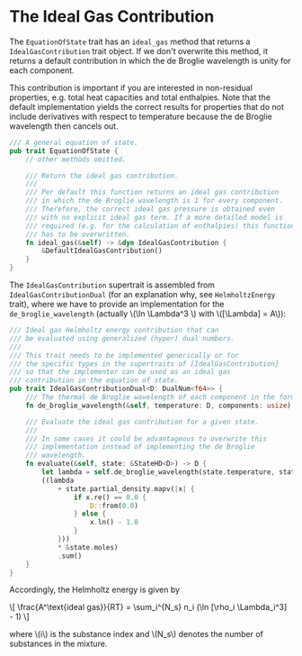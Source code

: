 # The Ideal Gas Contribution

The `EquationOfState` trait has an `ideal_gas` method that returns a `IdealGasContribution` trait object.
If we don't overwrite this method, it returns a default contribution in which the de Broglie wavelength is unity for each component.

This contribution is important if you are interested in non-residual properties, e.g. total heat capacities and total enthalpies.
Note that the default implementation yields the correct results for properties that do not include derivatives with respect to temperature because the de Broglie wavelength then cancels out.

```rust
/// A general equation of state.
pub trait EquationOfState {
    // other methods omitted.

    /// Return the ideal gas contribution.
    ///
    /// Per default this function returns an ideal gas contribution
    /// in which the de Broglie wavelength is 1 for every component.
    /// Therefore, the correct ideal gas pressure is obtained even
    /// with no explicit ideal gas term. If a more detailed model is
    /// required (e.g. for the calculation of enthalpies) this function
    /// has to be overwritten.
    fn ideal_gas(&self) -> &dyn IdealGasContribution {
        &DefaultIdealGasContribution()
    }
}
```

The `IdealGasContribution` supertrait is assembled from `IdealGasContributionDual` (for an explanation why, see `HelmholtzEnergy` trait), where we have to provide an implementation for the `de_broglie_wavelength` (actually \\(\ln \Lambda^3 \\) with \\([\Lambda] = A\\)):

```rust
/// Ideal gas Helmholtz energy contribution that can
/// be evaluated using generalized (hyper) dual numbers.
///
/// This trait needs to be implemented generically or for
/// the specific types in the supertraits of [IdealGasContribution]
/// so that the implementor can be used as an ideal gas
/// contribution in the equation of state.
pub trait IdealGasContributionDual<D: DualNum<f64>> {
    /// The thermal de Broglie wavelength of each component in the form $\ln\left(\frac{\Lambda^3}{\AA^3}\right)$
    fn de_broglie_wavelength(&self, temperature: D, components: usize) -> Array1<D>;

    /// Evaluate the ideal gas contribution for a given state.
    ///
    /// In some cases it could be advantageous to overwrite this
    /// implementation instead of implementing the de Broglie
    /// wavelength.
    fn evaluate(&self, state: &StateHD<D>) -> D {
        let lambda = self.de_broglie_wavelength(state.temperature, state.moles.len());
        ((lambda
            + state.partial_density.mapv(|x| {
                if x.re() == 0.0 {
                    D::from(0.0)
                } else {
                    x.ln() - 1.0
                }
            }))
            * &state.moles)
            .sum()
    }
}
```

Accordingly, the Helmholtz energy is given by

\\[ \frac{A^\text{ideal gas}}{RT} = \sum_i^{N_s} n_i (\ln [\rho_i \Lambda_i^3] - 1) \\]

where \\(i\\) is the substance index and \\(N_s\\) denotes the number of substances in the mixture.
